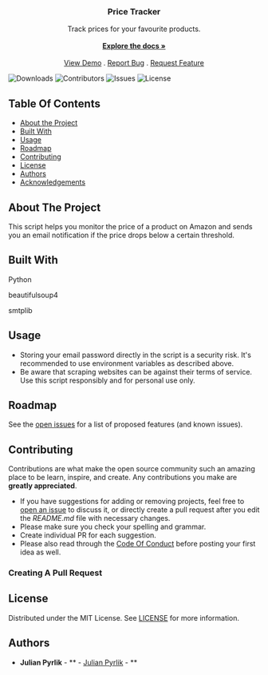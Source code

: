 <br/>
<p align="center">


  <h3 align="center">Price Tracker</h3>

  <p align="center">
    Track prices for your favourite products.
    <br/>
    <br/>
    <a href="https://github.com/julianpyrlik/Price-tracker"><strong>Explore the docs »</strong></a>
    <br/>
    <br/>
    <a href="https://github.com/julianpyrlik/Price-tracker">View Demo</a>
    .
    <a href="https://github.com/julianpyrlik/Price-tracker/issues">Report Bug</a>
    .
    <a href="https://github.com/julianpyrlik/Price-tracker/issues">Request Feature</a>
  </p>
</p>

![Downloads](https://img.shields.io/github/downloads/julianpyrlik/Price-tracker/total) ![Contributors](https://img.shields.io/github/contributors/julianpyrlik/Price-tracker?color=dark-green) ![Issues](https://img.shields.io/github/issues/julianpyrlik/Price-tracker) ![License](https://img.shields.io/github/license/julianpyrlik/Price-tracker) 

## Table Of Contents

* [About the Project](#about-the-project)
* [Built With](#built-with)
* [Usage](#usage)
* [Roadmap](#roadmap)
* [Contributing](#contributing)
* [License](#license)
* [Authors](#authors)
* [Acknowledgements](#acknowledgements)

## About The Project

This script helps you monitor the price of a product on Amazon and sends you an email notification if the price drops below a certain threshold.

## Built With

Python

beautifulsoup4

smtplib

## Usage

- Storing your email password directly in the script is a security risk. It's recommended to use environment variables as described above.
- Be aware that scraping websites can be against their terms of service. Use this script responsibly and for personal use only.

## Roadmap

See the [open issues](https://github.com/julianpyrlik/Price-tracker/issues) for a list of proposed features (and known issues).

## Contributing

Contributions are what make the open source community such an amazing place to be learn, inspire, and create. Any contributions you make are **greatly appreciated**.
* If you have suggestions for adding or removing projects, feel free to [open an issue](https://github.com/julianpyrlik/Price-tracker/issues/new) to discuss it, or directly create a pull request after you edit the *README.md* file with necessary changes.
* Please make sure you check your spelling and grammar.
* Create individual PR for each suggestion.
* Please also read through the [Code Of Conduct](https://github.com/julianpyrlik/Price-tracker/blob/main/CODE_OF_CONDUCT.md) before posting your first idea as well.

### Creating A Pull Request



## License

Distributed under the MIT License. See [LICENSE](https://github.com/julianpyrlik/Price-tracker/blob/main/LICENSE.md) for more information.

## Authors

* **Julian Pyrlik** - ** - [Julian Pyrlik](https://github.com/julianpyrlik) - **

